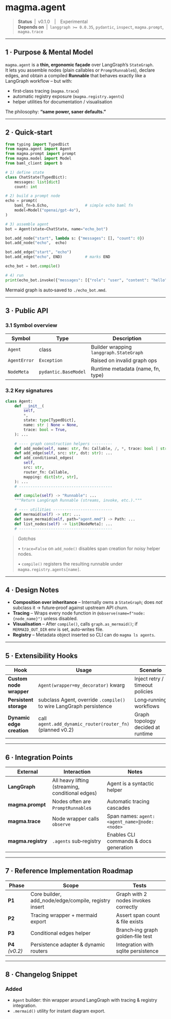# magma.agent

> **Status** | v0.1.0 | Experimental  
> **Depends on** | `langgraph >= 0.0.35`, `pydantic`, `inspect`, `magma.prompt`, `magma.trace`  

---

## 1 · Purpose & Mental Model
`magma.agent` is a **thin, ergonomic façade** over LangGraph’s `StateGraph`.  
It lets you assemble nodes (plain callables or `PromptRunnable`s), declare edges, and obtain a compiled **Runnable** that behaves exactly like a LangGraph workflow – but with:

* first‑class tracing (`magma.trace`)  
* automatic registry exposure (`magma.registry.agents`)  
* helper utilities for documentation / visualisation

The philosophy: **“same power, saner defaults.”**

---

## 2 · Quick‑start

```python
from typing import TypedDict
from magma.agent import Agent
from magma.prompt import prompt
from magma.model import Model
from baml_client import b

# 1) define state
class ChatState(TypedDict):
    messages: list[dict]
    count: int

# 2) build a prompt node
echo = prompt(
    baml_fn=b.Echo,                # simple echo baml fn
    model=Model("openai/gpt-4o"),
)

# 3) assemble agent
bot = Agent(state=ChatState, name="echo_bot")

bot.add_node("start", lambda s: {"messages": [], "count": 0})
bot.add_node("echo",  echo)

bot.add_edge("start", "echo")
bot.add_edge("echo", END)          # marks END

echo_bot = bot.compile()

# 4) run
print(echo_bot.invoke({"messages": [{"role": "user", "content": "hello"}]}))
````

Mermaid graph is auto‑saved to `./echo_bot.mmd`.

---

## 3 · Public API

### 3.1 Symbol overview

| Symbol       | Type                 | Description                             |
| ------------ | -------------------- | --------------------------------------- |
| `Agent`      | class                | Builder wrapping `langgraph.StateGraph` |
| `AgentError` | `Exception`          | Raised on invalid graph ops             |
| `NodeMeta`   | `pydantic.BaseModel` | Runtime metadata (name, fn, type)       |

### 3.2 Key signatures

```python
class Agent:
    def __init__(
        self,
        *,
        state: type[TypedDict],
        name: str | None = None,
        trace: bool = True,
    ): ...

    # ---- graph construction helpers ---------
    def add_node(self, name: str, fn: Callable, /, *, trace: bool | str = True): ...
    def add_edge(self, src: str, dst: str): ...
    def add_conditional_edges(
        self,
        src: str,
        router_fn: Callable,
        mapping: dict[str, str],
    ): ...
    # -----------------------------------------

    def compile(self) -> "Runnable": ...
    """Return LangGraph Runnable (streams, invoke, etc.)."""

    # ---- utilities --------------------------
    def mermaid(self) -> str: ...
    def save_mermaid(self, path="agent.mmd") -> Path: ...
    def list_nodes(self) -> list[NodeMeta]: ...
    # -----------------------------------------
```

> *Gotchas*
>
> • `trace=False` on `add_node()` disables span creation for noisy helper nodes.
>
> • `compile()` registers the resulting runnable under `magma.registry.agents[name]`.

---

## 4 · Design Notes

* **Composition over inheritance** – Internally owns a `StateGraph`; does *not* subclass it → future‑proof against upstream API churn.
* **Tracing** – Wraps every node function in `@observe(name=f"node:{node_name}")` unless disabled.
* **Visualisation** – After `compile()`, calls `graph.as_mermaid()`; if `MERMAID_OUT_DIR` env is set, auto‑writes file.
* **Registry** – Metadata object inserted so CLI can do `magma ls agents`.

---

## 5 · Extensibility Hooks

| Hook                      | Usage                                                               | Scenario                          |
| ------------------------- | ------------------------------------------------------------------- | --------------------------------- |
| **Custom node wrapper**   | `Agent(wrapper=my_decorator)` kwarg                                 | Inject retry / timeout policies   |
| **Persistent storage**    | subclass Agent, override `.compile()` to wire LangGraph persistence | Long‑running workflows            |
| **Dynamic edge creation** | call `agent.add_dynamic_router(router_fn)` (planned v0.2)           | Graph topology decided at runtime |

---

## 6 · Integration Points

| External           | Interaction                                      | Notes                                        |
| ------------------ | ------------------------------------------------ | -------------------------------------------- |
| **LangGraph**      | All heavy lifting (streaming, conditional edges) | Agent is a syntactic helper                  |
| **magma.prompt**   | Nodes often are `PromptRunnable`s                | Automatic tracing cascades                   |
| **magma.trace**    | Node wrapper calls `observe`                     | Span names: `agent:<agent_name>‖node:<node>` |
| **magma.registry** | `.agents` sub‑registry                           | Enables CLI commands & docs generation       |

---

## 7 · Reference Implementation Roadmap

| Phase           | Scope                                                 | Tests                                |
| --------------- | ----------------------------------------------------- | ------------------------------------ |
| **P1**          | Core builder, add\_node/edge/compile, registry insert | Graph with 2 nodes invokes correctly |
| **P2**          | Tracing wrapper + mermaid export                      | Assert span count & file exists      |
| **P3**          | Conditional edges helper                              | Branch‑ing graph golden‑file test    |
| **P4** *(v0.2)* | Persistence adapter & dynamic routers                 | Integration with sqlite persistence  |

---

## 8 · Changelog Snippet


### Added
- `Agent` builder: thin wrapper around LangGraph with tracing & registry integration.
- `.mermaid()` utility for instant diagram export.
